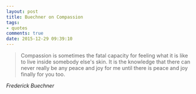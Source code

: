 ```yaml
---
layout: post
title: Buechner on Compassion
tags: 
- quotes
comments: true
date: 2015-12-29 09:39:10
---
```


<blockquote class="big">Compassion is sometimes the fatal capacity for feeling what it is like to live inside somebody else's skin. It is the knowledge that there can never really be any peace and joy for me until there is peace and joy finally for you too.</blockquote>

<cite class="big">Frederick Buechner</cite>


